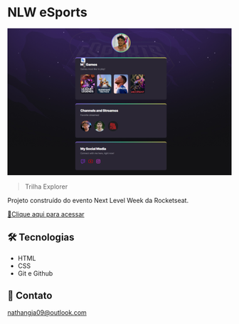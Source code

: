 # NLW eSports 

![preview](./.github/preview.png)

> Trilha Explorer 

Projeto construído do evento Next Level Week da Rocketseat.

[🔗Clique aqui para acessar](https://fmnathan.github.io/NLW-Projects-Explorer/)


## 🛠️ Tecnologias 
- HTML
- CSS
- Git e Github

## 💙 Contato 
nathangja09@outlook.com